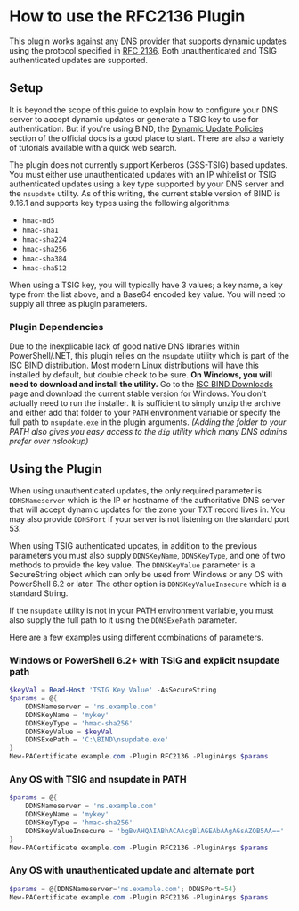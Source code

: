 # How to use the RFC2136 Plugin

This plugin works against any DNS provider that supports dynamic updates using the protocol specified in [RFC 2136](https://tools.ietf.org/html/rfc2136). Both unauthenticated and TSIG authenticated updates are supported.

## Setup

It is beyond the scope of this guide to explain how to configure your DNS server to accept dynamic updates or generate a TSIG key to use for authentication. But if you're using BIND, the [Dynamic Update Policies](https://bind9.readthedocs.io/en/latest/reference.html#dynamic-update-policies) section of the official docs is a good place to start. There are also a variety of tutorials available with a quick web search.

The plugin does not currently support Kerberos (GSS-TSIG) based updates. You must either use unauthenticated updates with an IP whitelist or TSIG authenticated updates using a key type supported by your DNS server and the `nsupdate` utility. As of this writing, the current stable version of BIND is 9.16.1 and supports key types using the following algorithms:

- `hmac-md5`
- `hmac-sha1`
- `hmac-sha224`
- `hmac-sha256`
- `hmac-sha384`
- `hmac-sha512`

When using a TSIG key, you will typically have 3 values; a key name, a key type from the list above, and a Base64 encoded key value. You will need to supply all three as plugin parameters.

### Plugin Dependencies

Due to the inexplicable lack of good native DNS libraries within PowerShell/.NET, this plugin relies on the `nsupdate` utility which is part of the ISC BIND distribution. Most modern Linux distributions will have this installed by default, but double check to be sure. **On Windows, you will need to download and install the utility.** Go to the [ISC BIND Downloads](https://www.isc.org/download/) page and download the current stable version for Windows. You don't actually need to run the installer. It is sufficient to simply unzip the archive and either add that folder to your `PATH` environment variable or specify the full path to `nsupdate.exe` in the plugin arguments. *(Adding the folder to your PATH also gives you easy access to the `dig` utility which many DNS admins prefer over nslookup)*

## Using the Plugin

When using unauthenticated updates, the only required parameter is `DDNSNameserver` which is the IP or hostname of the authoritative DNS server that will accept dynamic updates for the zone your TXT record lives in. You may also provide `DDNSPort` if your server is not listening on the standard port 53.

When using TSIG authenticated updates, in addition to the previous parameters you must also supply `DDNSKeyName`, `DDNSKeyType`, and one of two methods to provide the key value. The `DDNSKeyValue` parameter is a SecureString object which can only be used from Windows or any OS with PowerShell 6.2 or later. The other option is `DDNSKeyValueInsecure` which is a standard String.

If the `nsupdate` utility is not in your PATH environment variable, you must also supply the full path to it using the `DDNSExePath` parameter.

Here are a few examples using different combinations of parameters.

### Windows or PowerShell 6.2+ with TSIG and explicit nsupdate path

```powershell
$keyVal = Read-Host 'TSIG Key Value' -AsSecureString
$params = @{
    DDNSNameserver = 'ns.example.com'
    DDNSKeyName = 'mykey'
    DDNSKeyType = 'hmac-sha256'
    DDNSKeyValue = $keyVal
    DDNSExePath = 'C:\BIND\nsupdate.exe'
}
New-PACertificate example.com -Plugin RFC2136 -PluginArgs $params
```

### Any OS with TSIG and nsupdate in PATH

```powershell
$params = @{
    DDNSNameserver = 'ns.example.com'
    DDNSKeyName = 'mykey'
    DDNSKeyType = 'hmac-sha256'
    DDNSKeyValueInsecure = 'bgBvAHQAIABhACAAcgBlAGEAbAAgAGsAZQB5AA=='
}
New-PACertificate example.com -Plugin RFC2136 -PluginArgs $params
```

### Any OS with unauthenticated update and alternate port

```powershell
$params = @{DDNSNameserver='ns.example.com'; DDNSPort=54}
New-PACertificate example.com -Plugin RFC2136 -PluginArgs $params
```
